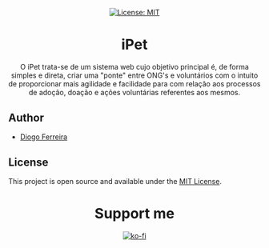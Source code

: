 <div align="center" style="margin-bottom:30px">

[![License: MIT](https://img.shields.io/badge/License-MIT-blue.svg)](https://opensource.org/licenses/MIT) 

# iPet
O iPet trata-se de um sistema web cujo objetivo principal é, de forma simples e direta, criar uma "ponte" entre ONG's e voluntários com o intuito de proporcionar mais agilidade e facilidade para com relação aos processos de adoção, doação e ações voluntárias referentes aos mesmos.

</div>

## Author

- [Diogo Ferreira](https://diogodeveloper.netlify.com/)

## License

This project is open source and available under the [MIT License](LICENSE).


<div align="center" style="margin-bottom:30px">

# Support me  
[![ko-fi](https://www.ko-fi.com/img/githubbutton_sm.svg)](https://ko-fi.com/C0C81IJH6)

</div>
